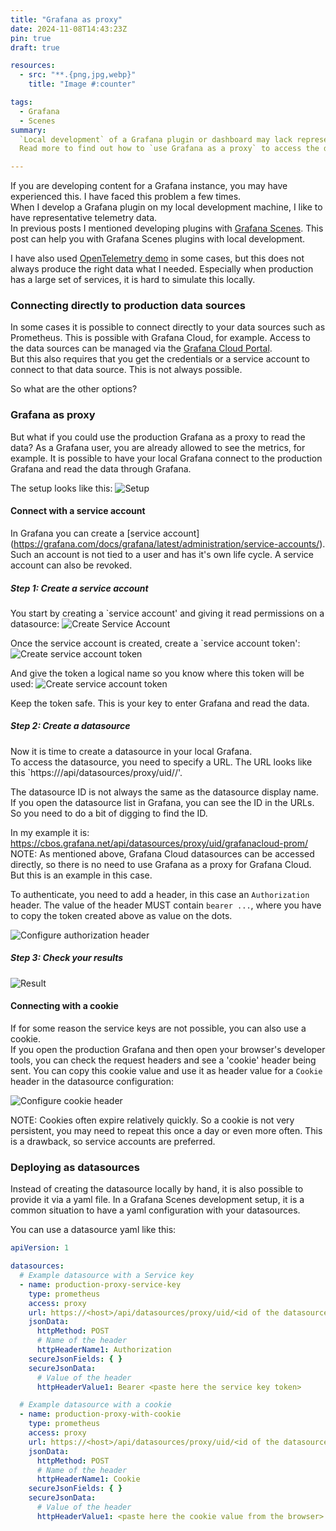 ```yaml
---
title: "Grafana as proxy"
date: 2024-11-08T14:43:23Z
pin: true
draft: true

resources:
  - src: "**.{png,jpg,webp}"
    title: "Image #:counter"

tags:
  - Grafana
  - Scenes
summary:
  `Local development` of a Grafana plugin or dashboard may lack representative data. Connecting to production data sources may be impossible, but there are other ways to connect.
  Read more to find out how to `use Grafana as a proxy` to access the data.

---
```


If you are developing content for a Grafana instance, you may have experienced this. I have faced this problem a few times.   
When I develop a Grafana plugin on my local development machine, I like to have representative telemetry data.   
In previous posts I mentioned developing plugins with [Grafana Scenes](../../tags/scenes). This post can help you with Grafana Scenes plugins with local development.

I have also used [OpenTelemetry demo](https://github.com/open-telemetry/opentelemetry-demo) in some cases, but this does not always produce the right data what I needed.
Especially when production has a large set of services, it is hard to simulate this locally.

### Connecting directly to production data sources

In some cases it is possible to connect directly to your data sources such as Prometheus. This is possible with Grafana Cloud, for example. Access to the data sources can be managed via the [Grafana Cloud Portal](https://grafana.com/docs/grafana-cloud/account-management/cloud-portal/).    
But this also requires that you get the credentials or a service account to connect to that data source. This is not always possible.

So what are the other options?

### Grafana as proxy

But what if you could use the production Grafana as a proxy to read the data? As a Grafana user, you are already allowed to see the metrics, for example.
It is possible to have your local Grafana connect to the production Grafana and read the data through Grafana.

The setup looks like this:
![Setup](grafana_as_proxy.png)

#### Connect with a service account

In Grafana you can create a [service account] (https://grafana.com/docs/grafana/latest/administration/service-accounts/).
Such an account is not tied to a user and has it's own life cycle. A service account can also be revoked.

##### Step 1: Create a service account
You start by creating a `service account' and giving it read permissions on a datasource:
![Create Service Account](create_service_account.png)

Once the service account is created, create a `service account token':
![Create service account token](create_token.png)

And give the token a logical name so you know where this token will be used:
![Create service account token](token_local_development.png)

Keep the token safe. This is your key to enter Grafana and read the data.

##### Step 2: Create a datasource
Now it is time to create a datasource in your local Grafana.   
To access the datasource, you need to specify a URL.
The URL looks like this `https://<grafana host>/api/datasources/proxy/uid/<ID of the datasource>/'.

The datasource ID is not always the same as the datasource display name. If you open the datasource list in Grafana, you can see the ID in the URLs.
So you need to do a bit of digging to find the ID.

In my example it is: https://cbos.grafana.net/api/datasources/proxy/uid/grafanacloud-prom/
NOTE: As mentioned above, Grafana Cloud datasources can be accessed directly, so there is no need to use Grafana as a proxy for Grafana Cloud. But this is an example in this case.

To authenticate, you need to add a header, in this case an `Authorization` header. The value of the header MUST contain `bearer ...`, where you have to copy the token created above as value on the dots.

![Configure authorization header](authorization_header.png)

##### Step 3: Check your results

![Result](result.png)

#### Connecting with a cookie
If for some reason the service keys are not possible, you can also use a cookie.    
If you open the production Grafana and then open your browser's developer tools, you can check the request headers and see a 'cookie' header being sent.
You can copy this cookie value and use it as header value for a `Cookie` header in the datasource configuration:

![Configure cookie header](cookie_header.png)

NOTE: Cookies often expire relatively quickly. So a cookie is not very persistent, you may need to repeat this once a day or even more often. This is a drawback, so service accounts are preferred.

### Deploying as datasources

Instead of creating the datasource locally by hand, it is also possible to provide it via a yaml file.
In a Grafana Scenes development setup, it is a common situation to have a yaml configuration with your datasources.

You can use a datasource yaml like this:

```yaml
apiVersion: 1

datasources:
  # Example datasource with a Service key
  - name: production-proxy-service-key
    type: prometheus
    access: proxy
    url: https://<host>/api/datasources/proxy/uid/<id of the datasource>/
    jsonData:
      httpMethod: POST
      # Name of the header
      httpHeaderName1: Authorization
    secureJsonFields: { }
    secureJsonData:
      # Value of the header
      httpHeaderValue1: Bearer <paste here the service key token>

  # Example datasource with a cookie
  - name: production-proxy-with-cookie
    type: prometheus
    access: proxy
    url: https://<host>/api/datasources/proxy/uid/<id of the datasource>/
    jsonData:
      httpMethod: POST
      # Name of the header
      httpHeaderName1: Cookie
    secureJsonFields: { }
    secureJsonData:
      # Value of the header
      httpHeaderValue1: <paste here the cookie value from the browser>
```